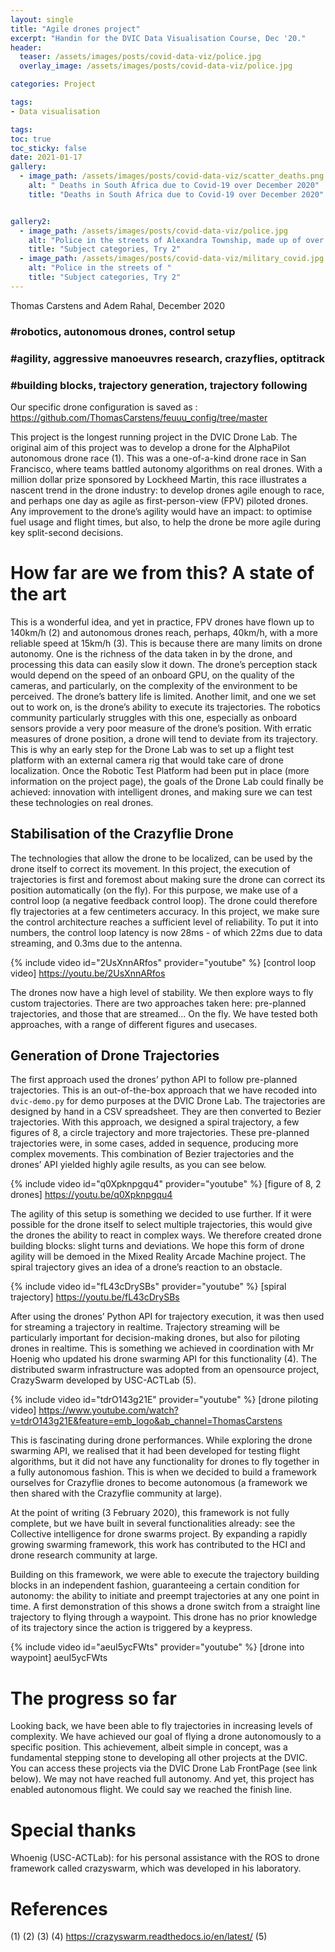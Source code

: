```yaml
---
layout: single
title: "Agile drones project"
excerpt: "Handin for the DVIC Data Visualisation Course, Dec '20."
header:
  teaser: /assets/images/posts/covid-data-viz/police.jpg
  overlay_image: /assets/images/posts/covid-data-viz/police.jpg

categories: Project

tags:
- Data visualisation

tags:
toc: true
toc_sticky: false
date: 2021-01-17
gallery:
  - image_path: /assets/images/posts/covid-data-viz/scatter_deaths.png
    alt: " Deaths in South Africa due to Covid-19 over December 2020"
    title: "Deaths in South Africa due to Covid-19 over December 2020"


gallery2:
  - image_path: /assets/images/posts/covid-data-viz/police.jpg
    alt: "Police in the streets of Alexandra Township, made up of over 20000 informal dwellings."
    title: "Subject categories, Try 2"
  - image_path: /assets/images/posts/covid-data-viz/military_covid.jpg
    alt: "Police in the streets of "
    title: "Subject categories, Try 2"
---
```

Thomas Carstens and Adem Rahal, December 2020

### \#robotics, autonomous drones, control setup
### \#agility, aggressive manoeuvres research, crazyflies, optitrack
### \#building blocks, trajectory generation, trajectory following

Our specific drone configuration is saved as :
https://github.com/ThomasCarstens/feuuu_config/tree/master


This project is the longest running project in the DVIC Drone Lab. The original aim of this project was to develop a drone for the AlphaPilot autonomous drone race (1). This was a one-of-a-kind drone race in San Francisco, where teams battled autonomy algorithms on real drones. With a million dollar prize sponsored by Lockheed Martin, this race illustrates a nascent trend in the drone industry: to develop drones agile enough to race, and perhaps one day as agile as first-person-view (FPV) piloted drones. Any improvement to the drone’s agility would have an impact: to optimise fuel usage and flight times, but also, to help the drone be more agile during key split-second decisions.

# How far are we from this? A state of the art
This is a wonderful idea, and yet in practice, FPV drones have flown up to 140km/h (2) and autonomous drones reach, perhaps, 40km/h, with a more reliable speed at 15km/h (3). This is because there are many limits on drone autonomy. One is the richness of the data taken in by the drone, and processing this data can easily slow it down. The drone’s perception stack would depend on the speed of an onboard GPU, on the quality of the cameras, and particularly, on the complexity of the environment to be perceived. The drone’s battery life is limited. Another limit, and one we set out to work on, is the drone’s ability to execute its trajectories. The robotics community particularly struggles with this one, especially as onboard sensors provide a very poor measure of the drone’s position. With erratic measures of drone position, a drone will tend to deviate from its trajectory. This is why an early step for the Drone Lab was to set up a flight test platform with an external camera rig that would take care of drone localization. Once the Robotic Test Platform had been put in place (more information on the project page), the goals of the Drone Lab could finally be achieved: innovation with intelligent drones, and making sure we can test these technologies on real drones.

## Stabilisation of the Crazyflie Drone
The technologies that allow the drone to be localized, can be used by the drone itself to correct its movement. In this project, the execution of trajectories is first and foremost about making sure the drone can correct its position automatically (on the fly). For this purpose, we make use of a control loop (a negative feedback control loop). The drone could therefore fly trajectories at a few centimeters accuracy. In this project, we make sure the control architecture reaches a sufficient level of reliability. To put it into numbers, the control loop latency is now 28ms - of which 22ms due to data streaming, and 0.3ms due to the antenna.

{% include video id="2UsXnnARfos" provider="youtube" %}
[control loop video]
https://youtu.be/2UsXnnARfos

The drones now have a high level of stability. We then explore ways to fly custom trajectories. There are two approaches taken here: pre-planned trajectories, and those that are streamed… On the fly. We have tested both approaches, with a range of different figures and usecases.

## Generation of Drone Trajectories
The first approach used the drones’ python API to follow pre-planned trajectories. This is an out-of-the-box approach that we have recoded into ```dvic-demo.py``` for demo purposes at the DVIC Drone Lab. The trajectories are designed by hand in a CSV spreadsheet. They are then converted to Bezier trajectories. With this approach, we designed a spiral trajectory, a few figures of 8, a circle trajectory and more trajectories. These pre-planned trajectories were, in some cases, added in sequence, producing more complex movements. This combination of Bezier trajectories and the drones’ API yielded highly agile results, as you can see below.

{% include video id="q0Xpknpgqu4" provider="youtube" %}
[figure of 8, 2 drones]
https://youtu.be/q0Xpknpgqu4

The agility of this setup is something we decided to use further. If it were possible for the drone itself to select multiple trajectories, this would give the drones the ability to react in complex ways. We therefore created drone building blocks: slight turns and deviations. We hope this form of drone agility will be demoed in the Mixed Reality Arcade Machine project. The spiral trajectory gives an idea of a drone’s reaction to an obstacle.

{% include video id="fL43cDrySBs" provider="youtube" %}
[spiral trajectory]
https://youtu.be/fL43cDrySBs

After using the drones’ Python API for trajectory execution, it was then used for streaming a trajectory in realtime. Trajectory streaming will be particularly important for decision-making drones, but also for piloting drones in realtime. This is something we achieved in coordination with Mr Hoenig who updated his drone swarming API for this functionality (4). The distributed swarm infrastructure was adopted from an opensource project, CrazySwarm developed by USC-ACTLab (5).

{% include video id="tdrO143g21E" provider="youtube" %}
[drone piloting video]
https://www.youtube.com/watch?v=tdrO143g21E&feature=emb_logo&ab_channel=ThomasCarstens

This is fascinating during drone performances. While exploring the drone swarming API, we realised that it had been developed for testing flight algorithms, but it did not have any functionality for drones to fly together in a fully autonomous fashion. This is when we decided to build a framework ourselves for Crazyflie drones to become autonomous (a framework we then shared with the Crazyflie community at large).

At the point of writing (3 February 2020), this framework is not fully complete, but we have built in several functionalities already: see the Collective intelligence for drone swarms project. By expanding a rapidly growing swarming framework, this work has contributed to the HCI and drone research community at large.


Building on this framework, we were able to execute the trajectory building blocks in an independent fashion, guaranteeing a certain condition for autonomy: the ability to initiate and preempt trajectories at any one point in time. A first demonstration of this shows a drone switch from a straight line trajectory to flying through a waypoint. This drone has no prior knowledge of its trajectory since the action is triggered by a keypress.

{% include video id="aeuI5ycFWts" provider="youtube" %}
[drone into waypoint]
aeuI5ycFWts

# The progress so far
Looking back, we have been able to fly trajectories in increasing levels of complexity. We have achieved our goal of flying a drone autonomously to a specific position. This achievement, albeit simple in concept, was a fundamental stepping stone to developing all other projects at the DVIC. You can access these projects via the DVIC Drone Lab FrontPage (see link below). We may not have reached full autonomy. And yet, this project has enabled autonomous flight. We could say we reached the finish line.


# Special thanks
Whoenig (USC-ACTLab): for his personal assistance with the ROS to drone framework called crazyswarm, which was developed in his laboratory.

# References
(1)
(2)
(3)
(4) https://crazyswarm.readthedocs.io/en/latest/
(5)
